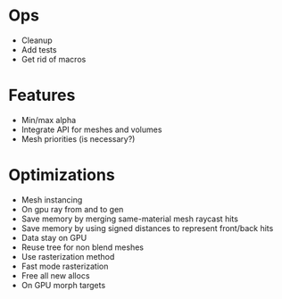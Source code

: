 # Ops
- Cleanup
- Add tests
- Get rid of macros

# Features
<!-- - Use winding order in renderer -->
<!-- - Confirm mesh cutout -->
<!-- - Morph targets -->
- Min/max alpha
- Integrate API for meshes and volumes
- Mesh priorities (is necessary?)

# Optimizations
<!-- - On gpu sort -->
<!-- - On gpu ray generation -->
- Mesh instancing
- On gpu ray from and to gen
- Save memory by merging same-material mesh raycast hits
- Save memory by using signed distances to represent front/back hits
- Data stay on GPU
- Reuse tree for non blend meshes
- Use rasterization method
- Fast mode rasterization
- Free all new allocs
- On GPU morph targets